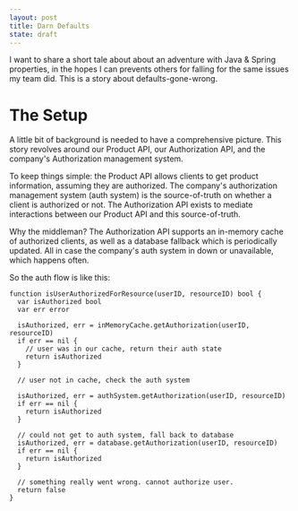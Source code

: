 ```yaml
---
layout: post
title: Darn Defaults
state: draft
---
```

I want to share a short tale about about an adventure with Java & Spring properties, in the hopes I can prevents others for falling for the same
issues my team did. This is a story about defaults-gone-wrong.

# The Setup

A little bit of background is needed to have a comprehensive picture. This story revolves around our Product API, our Authorization API, 
and the company's Authorization management system.

To keep things simple: the Product API allows clients to get product information, assuming they are authorized. The company's
authorization management system (auth system) is the source-of-truth on whether a client is authorized or not. The Authorization API
exists to mediate interactions between our Product API and this source-of-truth.

Why the middleman? The Authorization API supports an in-memory cache of authorized clients, as well as a database fallback which is
periodically updated. All in case the company's auth system in down or unavailable, which happens often.

So the auth flow is like this:

```
function isUserAuthorizedForResource(userID, resourceID) bool {
  var isAuthorized bool
  var err error
  
  isAuthorized, err = inMemoryCache.getAuthorization(userID, resourceID)
  if err == nil {
    // user was in our cache, return their auth state
    return isAuthorized
  }
  
  // user not in cache, check the auth system
  
  isAuthorized, err = authSystem.getAuthorization(userID, resourceID)
  if err == nil {
    return isAuthorized
  }
  
  // could not get to auth system, fall back to database
  isAuthorized, err = database.getAuthorization(userID, resourceID)
  if err == nil {
    return isAuthorized
  }
  
  // something really went wrong. cannot authorize user.
  return false
}
```
